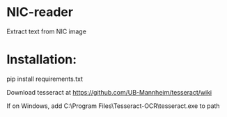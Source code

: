 # NIC-reader
Extract text from NIC image

# Installation:
pip install requirements.txt

Download tesseract at https://github.com/UB-Mannheim/tesseract/wiki

If on Windows, add C:\Program Files\Tesseract-OCR\tesseract.exe to path
